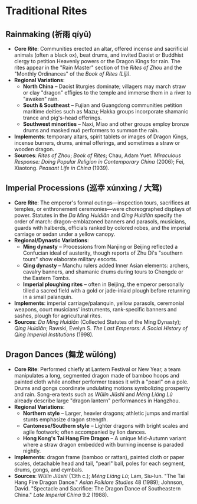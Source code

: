 # Traditional Rites

## Rainmaking (祈雨 qíyǔ)
- **Core Rite**: Communities erected an altar, offered incense and sacrificial animals (often a black ox), beat drums, and invited Daoist or Buddhist clergy to petition Heavenly powers or the Dragon Kings for rain. The rites appear in the "Rain Master" section of the *Rites of Zhou* and the "Monthly Ordinances" of the *Book of Rites (Lǐjì).* 
- **Regional Variations**:
  - **North China** – Daoist liturgies dominate; villagers may march straw or clay "dragon" effigies to the temple and immerse them in a river to "awaken" rain.
  - **South & Southeast** – Fujian and Guangdong communities petition maritime deities such as Mazu; Hakka groups incorporate shamanic trance and pig's-head offerings.
  - **Southwest minorities** – Naxi, Miao and other groups employ bronze drums and masked nuó performers to summon the rain.
- **Implements**: temporary altars, spirit tablets or images of Dragon Kings, incense burners, drums, animal offerings, and sometimes a straw or wooden dragon.
- **Sources**: *Rites of Zhou*; *Book of Rites*; Chau, Adam Yuet. *Miraculous Response: Doing Popular Religion in Contemporary China* (2006); Fei, Xiaotong. *Peasant Life in China* (1939).

## Imperial Processions (巡幸 xúnxìng / 大驾)
- **Core Rite**: The emperor's formal outings—inspection tours, sacrifices at temples, or enthronement ceremonies—were choreographed displays of power. Statutes in the *Da Ming Huìdiǎn* and *Qing Huìdiǎn* specify the order of march: dragon-emblazoned banners and parasols, musicians, guards with halberds, officials ranked by colored robes, and the imperial carriage or sedan under a yellow canopy.
- **Regional/Dynastic Variations**:
  - **Ming dynasty** – Processions from Nanjing or Beijing reflected a Confucian ideal of austerity, though reports of Zhu Di's "southern tours" show elaborate military escorts.
  - **Qing dynasty** – Manchu rulers added Inner Asian elements: archers, cavalry banners, and shamanic drums during tours to Chengde or the Eastern Tombs.
  - **Imperial ploughing rites** – often in Beijing, the emperor personally tilled a sacred field with a gold or jade-inlaid plough before returning in a small palanquin.
- **Implements**: imperial carriage/palanquin, yellow parasols, ceremonial weapons, court musicians' instruments, rank-specific banners and sashes, plough for agricultural rites.
- **Sources**: *Da Ming Huìdiǎn* (Collected Statutes of the Ming Dynasty); *Qing Huìdiǎn*; Rawski, Evelyn S. *The Last Emperors: A Social History of Qing Imperial Institutions* (1998).

## Dragon Dances (舞龙 wǔlóng)
- **Core Rite**: Performed chiefly at Lantern Festival or New Year, a team manipulates a long, segmented dragon made of bamboo hoops and painted cloth while another performer teases it with a "pearl" on a pole. Drums and gongs coordinate undulating motions symbolizing prosperity and rain. Song-era texts such as *Wǔlín Jiǔshì* and *Méng Liáng Lù* already describe large "dragon lantern" performances in Hangzhou.
- **Regional Variations**:
  - **Northern style** – Larger, heavier dragons; athletic jumps and martial stunts emphasize dragon strength.
  - **Cantonese/Southern style** – Lighter dragons with bright scales and agile footwork; often accompanied by lion dances.
  - **Hong Kong's Tai Hang Fire Dragon** – A unique Mid-Autumn variant where a straw dragon embedded with burning incense is paraded nightly.
- **Implements**: dragon frame (bamboo or rattan), painted cloth or paper scales, detachable head and tail, "pearl" ball, poles for each segment, drums, gongs, and cymbals.
- **Sources**: *Wǔlín Jiǔshì* (13th c.); *Méng Liáng Lù*; Lam, Siu-lun. "The Tai Hang Fire Dragon Dance." *Asian Folklore Studies* 48 (1989); Johnson, David. "Spectacle and Sacrifice: The Dragon Dance of Southeastern China." *Late Imperial China* 9.2 (1988).

